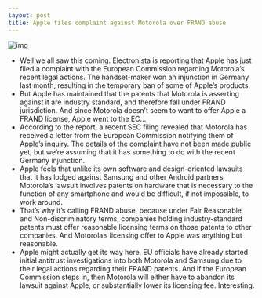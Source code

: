 ```yaml
---
layout: post
title: Apple files complaint against Motorola over FRAND abuse
---
```

![img](http://media.idownloadblog.com/wp-content/uploads/2012/01/google-motorola-e1327544277376.jpg)
* Well we all saw this coming. Electronista is reporting that Apple has just filed a complaint with the European Commission regarding Motorola’s recent legal actions. The handset-maker won an injunction in Germany last month, resulting in the temporary ban of some of Apple’s products.
* But Apple has maintained that the patents that Motorola is asserting against it are industry standard, and therefore fall under FRAND jurisdiction. And since Motorola doesn’t seem to want to offer Apple a FRAND license, Apple went to the EC…
* According to the report, a recent SEC filing revealed that Motorola has received a letter from the European Commission notifying them of Apple’s inquiry. The details of the complaint have not been made public yet, but we’re assuming that it has something to do with the recent Germany injunction.
* Apple feels that unlike its own software and design-oriented lawsuits that it has lodged against Samsung and other Android partners, Motorola’s lawsuit involves patents on hardware that is necessary to the function of any smartphone and would be difficult, if not impossible, to work around.
* That’s why it’s calling FRAND abuse, because under Fair Reasonable and Non-discriminatory terms, companies holding industry-standard patents must offer reasonable licensing terms on those patents to other companies. And Motorola’s licensing offer to Apple was anything but reasonable.
* Apple might actually get its way here. EU officials have already started initial antitrust investigations into both Motorola and Samsung due to their legal actions regarding their FRAND patents. And if the European Commission steps in, then Motorola will either have to abandon its lawsuit against Apple, or substantially lower its licensing fee. Interesting.

